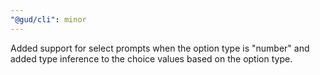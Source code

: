```yaml
---
"@gud/cli": minor
---
```


Added support for select prompts when the option type is "number" and added type inference to the choice values based on the option type.
